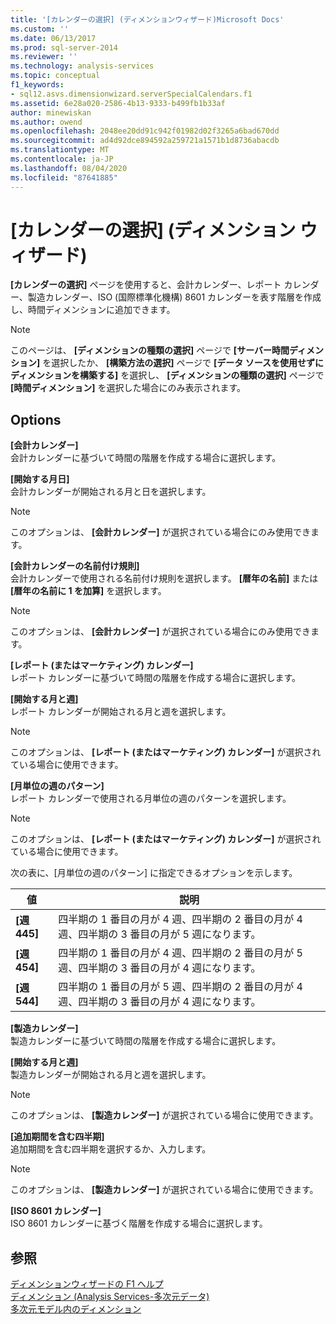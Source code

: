 ```yaml
---
title: '[カレンダーの選択] (ディメンションウィザード)Microsoft Docs'
ms.custom: ''
ms.date: 06/13/2017
ms.prod: sql-server-2014
ms.reviewer: ''
ms.technology: analysis-services
ms.topic: conceptual
f1_keywords:
- sql12.asvs.dimensionwizard.serverSpecialCalendars.f1
ms.assetid: 6e28a020-2586-4b13-9333-b499fb1b33af
author: minewiskan
ms.author: owend
ms.openlocfilehash: 2048ee20dd91c942f01982d02f3265a6bad670dd
ms.sourcegitcommit: ad4d92dce894592a259721a1571b1d8736abacdb
ms.translationtype: MT
ms.contentlocale: ja-JP
ms.lasthandoff: 08/04/2020
ms.locfileid: "87641885"
---
```

# <a name="select-calendars-dimension-wizard"></a>[カレンダーの選択] (ディメンション ウィザード)
  **[カレンダーの選択]** ページを使用すると、会計カレンダー、レポート カレンダー、製造カレンダー、ISO (国際標準化機構) 8601 カレンダーを表す階層を作成し、時間ディメンションに追加できます。  
  
> [!NOTE]  
>  このページは、 **[ディメンションの種類の選択]** ページで **[サーバー時間ディメンション]** を選択したか、 **[構築方法の選択]** ページで **[データ ソースを使用せずにディメンションを構築する]** を選択し、 **[ディメンションの種類の選択]** ページで **[時間ディメンション]** を選択した場合にのみ表示されます。  
  
## <a name="options"></a>Options  
 **[会計カレンダー]**  
 会計カレンダーに基づいて時間の階層を作成する場合に選択します。  
  
 **[開始する月日]**  
 会計カレンダーが開始される月と日を選択します。  
  
> [!NOTE]  
>  このオプションは、 **[会計カレンダー]** が選択されている場合にのみ使用できます。  
  
 **[会計カレンダーの名前付け規則]**  
 会計カレンダーで使用される名前付け規則を選択します。 **[暦年の名前]** または **[暦年の名前に 1 を加算]** を選択します。  
  
> [!NOTE]  
>  このオプションは、 **[会計カレンダー]** が選択されている場合にのみ使用できます。  
  
 **[レポート (またはマーケティング) カレンダー]**  
 レポート カレンダーに基づいて時間の階層を作成する場合に選択します。  
  
 **[開始する月と週]**  
 レポート カレンダーが開始される月と週を選択します。  
  
> [!NOTE]  
>  このオプションは、 **[レポート (またはマーケティング) カレンダー]** が選択されている場合に使用できます。  
  
 **[月単位の週のパターン]**  
 レポート カレンダーで使用される月単位の週のパターンを選択します。  
  
> [!NOTE]  
>  このオプションは、 **[レポート (またはマーケティング) カレンダー]** が選択されている場合に使用できます。  
  
 次の表に、[月単位の週のパターン] に指定できるオプションを示します。  
  
|値|説明|  
|-----------|-----------------|  
|**[週 445]**|四半期の 1 番目の月が 4 週、四半期の 2 番目の月が 4 週、四半期の 3 番目の月が 5 週になります。|  
|**[週 454]**|四半期の 1 番目の月が 4 週、四半期の 2 番目の月が 5 週、四半期の 3 番目の月が 4 週になります。|  
|**[週 544]**|四半期の 1 番目の月が 5 週、四半期の 2 番目の月が 4 週、四半期の 3 番目の月が 4 週になります。|  
  
 **[製造カレンダー]**  
 製造カレンダーに基づいて時間の階層を作成する場合に選択します。  
  
 **[開始する月と週]**  
 製造カレンダーが開始される月と週を選択します。  
  
> [!NOTE]  
>  このオプションは、 **[製造カレンダー]** が選択されている場合に使用できます。  
  
 **[追加期間を含む四半期]**  
 追加期間を含む四半期を選択するか、入力します。  
  
> [!NOTE]  
>  このオプションは、 **[製造カレンダー]** が選択されている場合に使用できます。  
  
 **[ISO 8601 カレンダー]**  
 ISO 8601 カレンダーに基づく階層を作成する場合に選択します。  
  
## <a name="see-also"></a>参照  
 [ディメンションウィザードの F1 ヘルプ](dimension-wizard-f1-help.md)   
 [ディメンション &#40;Analysis Services-多次元データ&#41;](multidimensional-models-olap-logical-dimension-objects/dimensions-analysis-services-multidimensional-data.md)   
 [多次元モデル内のディメンション](multidimensional-models/dimensions-in-multidimensional-models.md)  
  
  
